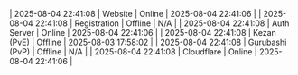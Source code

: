 | 2025-08-04 22:41:08 | Website | Online | 2025-08-04 22:41:06 |
| 2025-08-04 22:41:08 | Registration | Offline | N/A |
| 2025-08-04 22:41:08 | Auth Server | Online | 2025-08-04 22:41:06 |
| 2025-08-04 22:41:08 | Kezan (PvE) | Offline | 2025-08-03 17:58:02 |
| 2025-08-04 22:41:08 | Gurubashi (PvP) | Offline | N/A |
| 2025-08-04 22:41:08 | Cloudflare | Online | 2025-08-04 22:41:06 |
